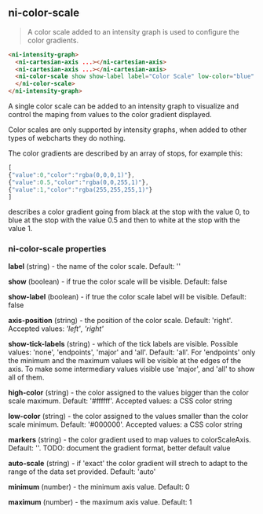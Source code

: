 ## ni-color-scale

> A color scale added to an intensity graph is used to configure the color
gradients.

```html
<ni-intensity-graph>
  <ni-cartesian-axis ...></ni-cartesian-axis>
  <ni-cartesian-axis ...></ni-cartesian-axis>
  <ni-color-scale show show-label label="Color Scale" low-color="blue" high-color="red">
  </ni-color-scale>
</ni-intensity-graph>
```

A single color scale can be added to an intensity graph to visualize and control
the maping from values to the color gradient displayed.

Color scales are only supported by intensity graphs, when added to other types of
webcharts they do nothing.

The color gradients are described by an array of stops, for example this:

```js
[
{"value":0,"color":"rgba(0,0,0,1)"},
{"value":0.5,"color":"rgba(0,0,255,1)"},
{"value":1,"color":"rgba(255,255,255,1)"}
]
```

describes a color gradient going from black at the stop with the value 0, to
blue at the stop with the value 0.5 and then to white at the stop with the value
1.


### ni-color-scale properties

**label** (string) - the name of the color scale. Default: '' 

**show** (boolean) - if true the color scale will be visible. Default: false 

**show-label** (boolean) - if true the color scale label will be visible. Default: false 

**axis-position** (string) - the position of the color scale. Default: 'right'.
       Accepted values: *'left'*, *'right'* 

**show-tick-labels** (string) - which of the tick labels are visible.
       Possible values: 'none', 'endpoints', 'major' and 'all'. Default: 'all'.
       For 'endpoints' only the minimum and the maximum values will be visible
       at the edges of the axis. To make some intermediary values visible use
       'major', and 'all' to show all of them.

**high-color** (string) - the color assigned to the values bigger than
       the color scale maximum. Default: '#ffffff'.
       Accepted values: a CSS color string

**low-color** (string) - the color assigned to the values smaller than
       the color scale minimum. Default: '#000000'.
       Accepted values: a CSS color string

**markers** (string) - the color gradient used to map values to colorScaleAxis. Default: ''.
       TODO: document the gradient format, better default value

**auto-scale** (string) - if 'exact' the color gradient will strech to adapt to the
       range of the data set provided. Default: 'auto'

**minimum** (number) - the minimum axis value. Default: 0

**maximum** (number) - the maximum axis value. Default: 1
